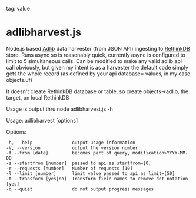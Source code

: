 tag: value

# adlibharvest.js
Node.js based [Adlib](http://www.adlibsoft.com/) data harvester (from JSON API) ingesting to [RethinkDB](http://rethinkdb.com/) store.
Runs async so is reasonably quick, currently async is configured to limit to 5 simultaneous calls.
Can be modified to make any valid adlib api call obviously, but given my intent is as a harvester the default code simply gets the whole record (as defined by your api database= values, in my case objects.uf)

It doesn't create RethinkDB database or table, so create objects->adlib, the target, on local RethinkDB



Usage is output thru node adlibharvest.js -h

  Usage: adlibharvest [options]

  Options:

    -h, --help               output usage information
    -V, --version            output the version number
    -f --from [date]         becomes part of query, modification>YYYY-MM-DD
    -s --startfrom [number]  passed to api as startfrom=[0]
    -r --requests [number]   Number of requests [10]
    -l --limit [number]      limit value passed to api as limit=[50]
    -t --transform [yes|no]  Transform field names to remove dot notation [yes]
    -q --quiet               do not output progress messages
    
    
